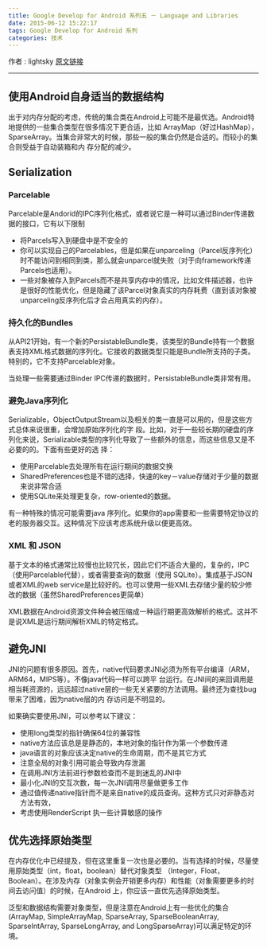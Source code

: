 ```yaml
---
title: Google Develop for Android 系列五 － Language and Libraries
date: 2015-06-12 15:22:17
tags: Google Develop for Android 系列
categories: 技术
---
```


作者 : lightsky
[原文链接](http://www.lightskystreet.com/2015/06/07/google-for-android-5-language-libraries/)

---

使用Android自身适当的数据结构
------------------

出于对内存分配的考虑，传统的集合类在Android上可能不是最优选。Android特地提供的一些集合类型在很多情况下更合适，比如 ArrayMap（好过HashMap），SparseArray。当集合非常大的时候，那些一般的集合仍然是合适的。而较小的集合则受益于自动装箱和内 存分配的减少。

Serialization
-------------

### Parcelable

Parcelable是Andorid的IPC序列化格式，或者说它是一种可以通过Binder传递数据的接口，它有以下限制

* 将Parcels写入到硬盘中是不安全的
* 你可以实现自己的Parcelables，但是如果在unparceling（Parcel反序列化）时不能访问到相同到类，那么就会unparcel就失败（对于向framework传递Parcels也适用）。
* 一些对象被存入到Parcels而不是共享内存中的情况，比如文件描述器，也许是很好的性能优化，但是隐藏了该Parcel对象真实的内存耗费（直到该对象被unparceling反序列化后才会占用真实的内存）。

### 持久化的Bundles

从API21开始，有一个新的PersistableBundle类，该类型的Bundle持有一个数据表支持XML格式数据的序列化。它接收的数据类型只能是Bundle所支持的子类。特别的，它不支持Parcelable对象。

当处理一些需要通过Binder IPC传递的数据时，PersistableBundle类非常有用。

### 避免Java序列化
<!--more-->
Serializable，ObjectOutputStream以及相关的类一直是可以用的，但是这些方式总体来说很重，会增加原始序列化的字 段。比如，对于一些较长期的硬盘的序列化来说，Serializable类型的序列化导致了一些额外的信息，而这些信息又是不必要的的。下面有些更好的选 择：

* 使用Parcelable去处理所有在运行期间的数据交换
* SharedPreferences也是不错的选择，快速的key－value存储对于少量的数据来说非常合适
* 使用SQLite来处理更复杂，row-oriented的数据。

有一种特殊的情况可能需要java 序列化。如果你的app需要和一些需要特定协议的老的服务器交互。这种情况下应该考虑系统升级以便更高效。

### XML 和 JSON

基于文本的格式通常比较慢也比较冗长，因此它们不适合大量的，复杂的，IPC（使用Parcelable代替），或者需要查询的数据（使用 SQLite）。集成基于JSON或者XML的web service是比较好的。也可以使用一些XML去存储少量的较少修改的数据（虽然SharedPreferences更简单）

XML数据在Android资源文件种会被压缩成一种运行期更高效解析的格式。这并不是说XML是运行期间解析XML的特定格式。

避免JNI
-----

JNI的问题有很多原因。首先，native代码要求JNI必须为所有平台编译（ARM，ARM64，MIPS等）。不像java代码一样可以跨平 台运行。在JNI间的来回调用是相当耗资源的，远远超过native层的一些无关紧要的方法调用。最终还为查找bug带来了困难，因为native层的内 存访问是不明显的。

如果确实要使用JNI，可以参考以下建议：

* 使用long类型的指针确保64位的兼容性
* native方法应该总是是静态的，本地对象的指针作为第一个参数传递
* java语言的对象应该决定native的生命周期，而不是其它方式
* 注意全局的对象引用可能会导致内存泄漏
* 在调用JNI方法前进行参数检查而不是到迷乱的JNI中
* 最小化JNI的交互次数，每一次JNI调用尽量做更多工作
* 通过值传递native指针而不是来自native的成员查询。这种方式只对非静态对方法有效，
* 考虑使用RenderScript 执一些计算敏感的操作

优先选择原始类型
--------

在内存优化中已经提及，但在这里重复一次也是必要的。当有选择的时候，尽量使用原始类型（int，float，boolean）替代对象类型 （Integer，Float，Boolean）。在涉及内存（对象实例会开销更多内存）和性能（对象需要更多的时间去访问值）的时候，在Android 上，你应该一直优先选择原始类型。

泛型和数据结构需要对象类型，但是注意在Android上有一些优化的集合(ArrayMap, SimpleArrayMap, SparseArray, SparseBooleanArray, SparseIntArray, SparseLongArray, and LongSparseArray)可以满足特定的环境。